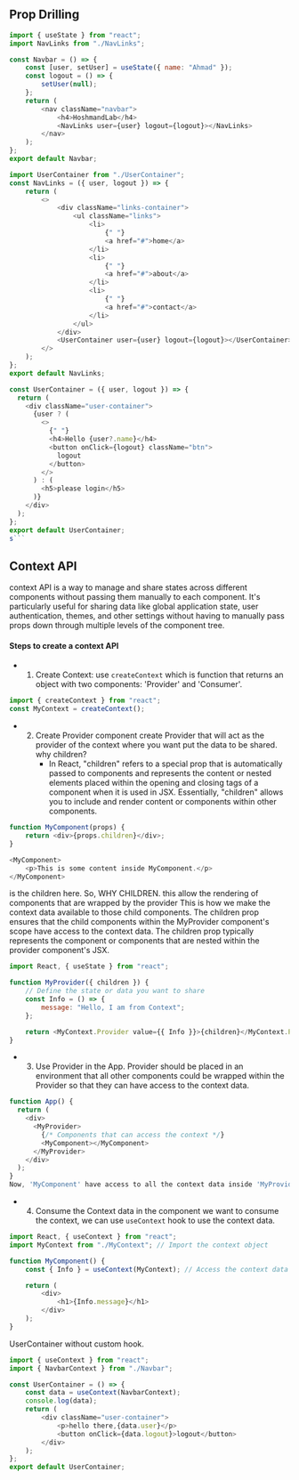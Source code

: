 ## Prop Drilling

```js
import { useState } from "react";
import NavLinks from "./NavLinks";

const Navbar = () => {
	const [user, setUser] = useState({ name: "Ahmad" });
	const logout = () => {
		setUser(null);
	};
	return (
		<nav className="navbar">
			<h4>HoshmandLab</h4>
			<NavLinks user={user} logout={logout}></NavLinks>
		</nav>
	);
};
export default Navbar;
```

```js
import UserContainer from "./UserContainer";
const NavLinks = ({ user, logout }) => {
	return (
		<>
			<div className="links-container">
				<ul className="links">
					<li>
						{" "}
						<a href="#">home</a>
					</li>
					<li>
						{" "}
						<a href="#">about</a>
					</li>
					<li>
						{" "}
						<a href="#">contact</a>
					</li>
				</ul>
			</div>
			<UserContainer user={user} logout={logout}></UserContainer>
		</>
	);
};
export default NavLinks;
```

````js
const UserContainer = ({ user, logout }) => {
  return (
    <div className="user-container">
      {user ? (
        <>
          {" "}
          <h4>Hello {user?.name}</h4>
          <button onClick={logout} className="btn">
            logout
          </button>
        </>
      ) : (
        <h5>please login</h5>
      )}
    </div>
  );
};
export default UserContainer;
s```
````

## Context API

context API is a way to manage and share states across different components without passing them manually to each component.
It's particularly useful for sharing data like global application state, user authentication, themes, and other settings without having to manually pass props down through multiple levels of the component tree.

#### Steps to create a context API

- 1. Create Context:
     use <code>createContext</code> which is function that returns an object with two components: 'Provider' and 'Consumer'.

```js
import { createContext } from "react";
const MyContext = createContext();
```

- 2. Create Provider component
     create Provider that will act as the provider of the context where you want put the data to be shared.
     why children?
     - In React, "children" refers to a special prop that is automatically passed to components and represents the content or nested elements placed within the opening and closing tags of a component when it is used in JSX. Essentially, "children" allows you to include and render content or components within other components.

```js
function MyComponent(props) {
	return <div>{props.children}</div>;
}
```

```js
<MyComponent>
	<p>This is some content inside MyComponent.</p>
</MyComponent>
```

<p> is the children here.
So, WHY CHILDREN.
this allow the rendering of components that are wrapped by the provider
This is how we make the context data available to those child components.
The children prop ensures that the child components within the MyProvider component's scope have access to the context data.
The children prop typically represents the component or components that are nested within the provider component's JSX.

```js
import React, { useState } from "react";

function MyProvider({ children }) {
	// Define the state or data you want to share
	const Info = () => {
		message: "Hello, I am from Context";
	};

	return <MyContext.Provider value={{ Info }}>{children}</MyContext.Provider>;
}
```

- 3. Use Provider in the App.
     Provider should be placed in an environment that all other components could be wrapped within the Provider so that they can have access to the context data.

```js
function App() {
  return (
    <div>
      <MyProvider>
        {/* Components that can access the context */}
        <MyComponent></MyComponent>
      </MyProvider>
    </div>
  );
}
Now, 'MyComponent' have access to all the context data inside 'MyProvider'
```

- 4. Consume the Context data
     in the component we want to consume the context, we can use <code>useContext</code> hook to use the context data.

```js
import React, { useContext } from "react";
import MyContext from "./MyContext"; // Import the context object

function MyComponent() {
	const { Info } = useContext(MyContext); // Access the context data

	return (
		<div>
			<h1>{Info.message}</h1>
		</div>
	);
}
```

UserContainer without custom hook.

```js
import { useContext } from "react";
import { NavbarContext } from "./Navbar";

const UserContainer = () => {
	const data = useContext(NavbarContext);
	console.log(data);
	return (
		<div className="user-container">
			<p>hello there,{data.user}</p>
			<button onClick={data.logout}>logout</button>
		</div>
	);
};
export default UserContainer;
```
